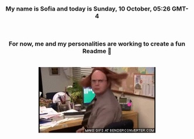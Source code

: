 


<div align="center">
<h3 >My name is Sofia and today is Sunday, 10 October, 05:26 GMT-4</h3><br>
<h3 >For now, me and my personalities are working to create a fun Readme 👋
</h3><br>
<img src='img/dwight.gif' alt='working...'/>
</div>
